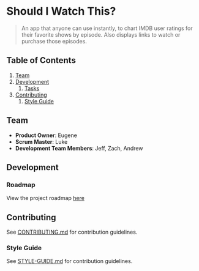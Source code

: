 # Should I Watch This?

> An app that anyone can use instantly, to chart IMDB user ratings for their favorite shows by episode. Also displays links to watch or purchase those episodes.

## Table of Contents

1. [Team](#team)
1. [Development](#development)
    1. [Tasks](#roadmap)
1. [Contributing](#contributing)
    1. [Style Guide](#style-guide)

## Team

  - __Product Owner__: Eugene
  - __Scrum Master__: Luke
  - __Development Team Members__: Jeff, Zach, Andrew

## Development

### Roadmap

View the project roadmap [here](https://github.com/HR10Knights/Should-I-Watch-This/issues)

## Contributing

See [CONTRIBUTING.md](CONTRIBUTING.md) for contribution guidelines.

### Style Guide

See [STYLE-GUIDE.md](STYLE-GUIDE.md) for contribution guidelines.
